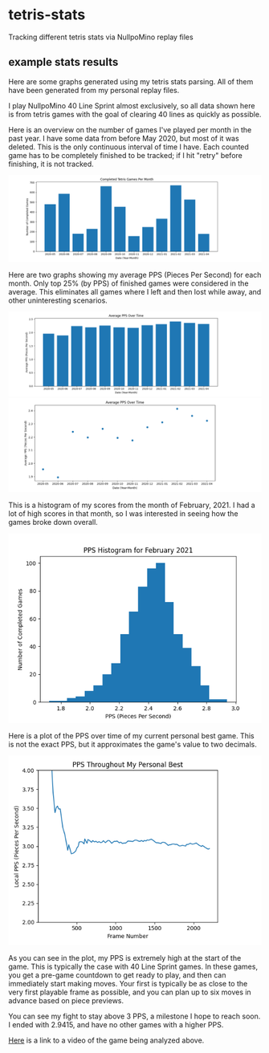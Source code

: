 # tetris-stats
Tracking different tetris stats via NullpoMino replay files

## example stats results

Here are some graphs generated using my tetris stats parsing. All of them have
been generated from my personal replay files.

I play NullpoMino 40 Line Sprint almost exclusively, so all data shown here is
from tetris games with the goal of clearing 40 lines as quickly as possible.

Here is an overview on the number of games I've played per month in the past
year. I have some data from before May 2020, but most of it was deleted.
This is the only continuous interval of time I have.
Each counted game has to be completely finished to be tracked; 
if I hit "retry" before finishing, it is not tracked.

![Games Per Month](img/tetris_play_counts_bar.png)

Here are two graphs showing my average PPS (Pieces Per Second) for each month.
Only top 25% (by PPS) of finished games were considered in the average. This
eliminates all games where I left and then lost while away, and other 
uninteresting scenarios.

![Average PPS Per Month](img/tetris_avg_pps_bar.png)
![Average PPS Per Month](img/tetris_avg_pps_scatter.png)

This is a histogram of my scores from the month of February, 2021. I had a lot
of high scores in that month, so I was interested in seeing how the games
broke down overall.

![PPS Histogram](img/2_21_pps_histogram.png)

Here is a plot of the PPS over time of my current personal best game. This
is not the exact PPS, but it approximates the game's value to two decimals.

![PPS Plot Over Game](img/pps_game_plot.png)

As you can see in the plot, my PPS is extremely high at the start of the game.
This is typically the case with 40 Line Sprint games. In these games,
you get a pre-game countdown to get ready to play, and then can immediately
start making moves. Your first is typically be as close to the very first
playable frame as possible, and you can plan up to six moves in advance
based on piece previews.

You can see my fight to stay above 3 PPS, a milestone I hope to reach
soon. I ended with 2.9415, and have no other games with a higher PPS.

[Here](https://www.youtube.com/watch?v=lYA9-c78J-A) is a link to a video of the
game being analyzed above.
